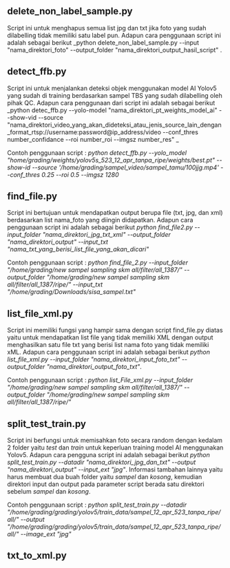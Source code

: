 ## delete_non_label_sample.py

Script ini untuk menghapus semua list jpg dan txt jika foto yang sudah dilabelling tidak memiliki satu label pun. Adapun cara penggunaan script ini adalah sebagai berikut _python delete_non_label_sample.py --input "nama_direktori_foto" --output_folder "nama_direktori_output_hasil_script" .

## detect_ffb.py

Script ini untuk menjalankan deteksi objek menggunakan model AI Yolov5 yang sudah di training berdasarkan sampel TBS yang sudah dilabelling oleh pihak QC. Adapun cara penggunaan dari script ini adalah sebagai berikut _python detec_ffb.py --yolo-model "nama_direktori_pt_weights_model_ai" --show-vid --source "nama_direktori_video_yang_akan_dideteksi_atau_jenis_source_lain_dengan_format_rtsp://username:password@ip_address/video --conf_thres number_confidance --roi number_roi --imgsz number_res" _ 

Contoh penggunaan script :
_python detect_ffb.py --yolo_model "home/grading/weights/yolov5s_523_12_apr_tanpa_ripe/weights/best.pt" --show-id --source '/home/grading/sampel_video/sampel_tamu/100jjg.mp4' --conf_thres 0.25 --roi 0.5 --imgsz 1280_

## find_file.py

Script ini bertujuan untuk mendapatkan output berupa file (txt, jpg, dan xml) berdasarkan list nama_foto yang diingin didapatkan. Adapun cara penggunaan script ini adalah sebagai berikut _python find_file2.py --input_folder "nama_direktori_jpg_txt_xml" --output_folder "nama_direktori_output" --input_txt "nama_txt_yang_berisi_list_file_yang_akan_dicari"_

Contoh penggunaan script :
_python find_file_2.py --input_folder "/home/grading/new sampel sampling skm all/filter/all_1387/" --output_folder "/home/grading/new sampel sampling skm all/filter/all_1387/ripe/" --input_txt "/home/grading/Downloads/sisa_sampel.txt"_

## list_file_xml.py

Script ini memiliki fungsi yang hampir sama dengan script find_file.py diatas yaitu untuk mendapatkan list file yang tidak memiliki XML dengan output menghasilkan satu file txt yang berisi list nama foto yang tidak memiliki xML. Adapun cara penggunaan script ini adalah sebagai berikut _python list_file_xml.py --input_folder "nama_direktori_input_foto_txt" --output_folder "nama_direktori_output_foto_txt"_.

Contoh penggunaan script :
_python list_File_xml.py --input_folder "/home/grading/new sampel sampling skm all/filter/all_1387/" --output_folder "/home/grading/new sampel sampling skm all/filter/all_1387/ripe/"_

## split_test_train.py

Script ini berfungsi untuk memisahkan foto secara random dengan kedalam 2 folder yaitu _test_ dan _train_ untuk keperluan training model AI menggunakan Yolov5. Adapun cara pengguna script ini adalah sebagai berikut _python split_test_train.py --datadir "nama_direktori_jpg_dan_txt" --output "nama_direktori_output" --input_ext "jpg"_. Informasi tambahan lainnya yaitu harus membuat dua buah folder yaitu _sampel_ dan _kosong_, kemudian direktori input dan output pada parameter script berada satu direktori sebelum _sampel_ dan _kosong_.

Contoh penggunaan script :
_python split_test_train.py --datadir "/home/grading/grading/yolov5/train_data/sampel_12_apr_523_tanpa_ripe/all/" --output "/home/grading/grading/yolov5/train_data/sampel_12_apr_523_tanpa_ripe/all/" --image_ext "jpg"_ 

## txt_to_xml.py
